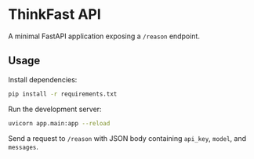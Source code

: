 # ThinkFast API

A minimal FastAPI application exposing a `/reason` endpoint.

## Usage

Install dependencies:

```bash
pip install -r requirements.txt
```

Run the development server:

```bash
uvicorn app.main:app --reload
```

Send a request to `/reason` with JSON body containing `api_key`, `model`, and `messages`.
